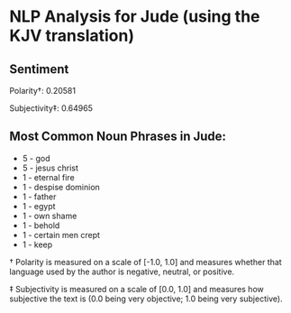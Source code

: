# NLP Analysis for Jude (using the KJV translation)

## Sentiment

Polarity†: 0.20581

Subjectivity‡: 0.64965

## Most Common Noun Phrases in Jude:

 * 5	-  god
 * 5	-  jesus christ
 * 1	-  eternal fire
 * 1	-  despise dominion
 * 1	-  father
 * 1	-  egypt
 * 1	-  own shame
 * 1	-  behold
 * 1	-  certain men crept
 * 1	-  keep


† Polarity is measured on a scale of [-1.0, 1.0] and measures whether that language used by the author is negative, neutral, or positive.

‡ Subjectivity is measured on a scale of [0.0, 1.0] and measures how subjective the text is (0.0 being very objective; 1.0 being very subjective).